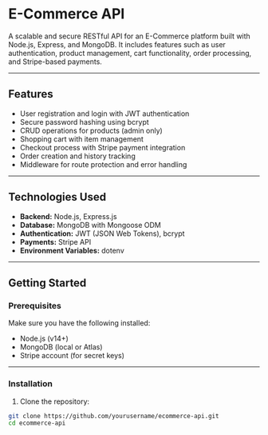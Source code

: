 # E-Commerce API

A scalable and secure RESTful API for an E-Commerce platform built with Node.js, Express, and MongoDB. It includes features such as user authentication, product management, cart functionality, order processing, and Stripe-based payments.

---

## Features

- User registration and login with JWT authentication
- Secure password hashing using bcrypt
- CRUD operations for products (admin only)
- Shopping cart with item management
- Checkout process with Stripe payment integration
- Order creation and history tracking
- Middleware for route protection and error handling

---

## Technologies Used

- **Backend:** Node.js, Express.js
- **Database:** MongoDB with Mongoose ODM
- **Authentication:** JWT (JSON Web Tokens), bcrypt
- **Payments:** Stripe API
- **Environment Variables:** dotenv

---

## Getting Started

### Prerequisites

Make sure you have the following installed:

- Node.js (v14+)
- MongoDB (local or Atlas)
- Stripe account (for secret keys)

---

### Installation

1. Clone the repository:
```bash
git clone https://github.com/yourusername/ecommerce-api.git
cd ecommerce-api

